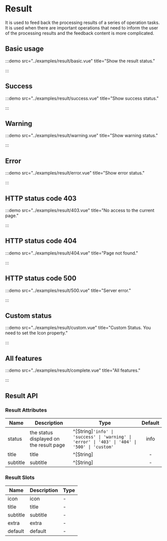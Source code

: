 # Result

It is used to feed back the processing results of a series of operation tasks. It is used when there are important operations that need to inform the user of the processing results and the feedback content is more complicated.

## Basic usage

:::demo src="../examples/result/basic.vue" title="Show the result status."

:::

## Success

:::demo src="../examples/result/success.vue" title="Show success status."

:::

## Warning

:::demo src="../examples/result/warning.vue" title="Show warning status."

:::

## Error

:::demo src="../examples/result/error.vue" title="Show error status."

:::

## HTTP status code 403

:::demo src="../examples/result/403.vue" title="No access to the current page."

:::

## HTTP status code 404

:::demo src="../examples/result/404.vue" title="Page not found."

:::

## HTTP status code 500

:::demo src="../examples/result/500.vue" title="Server error."

:::

## Custom status

:::demo src="../examples/result/custom.vue" title="Custom Status. You need to set the Icon property."

:::

## All features

:::demo src="../examples/result/complete.vue" title="All features."

:::


## Result API

### Result Attributes

| Name | Description | Type | Default |
| --------- | ---- | ---- | :----: |
| status | the status displayed on the result page | ^[String]`'info' \| 'success' \| 'warning' \| 'error' \| '403' \| '404' \| '500' \| 'custom'` | info |
| title | title  | ^[String] | - |
| subtitle | subtitle | ^[String] | - |

### Result Slots

| Name | Description | Type |
| ------ | ---- | ---- |
| icon | icon | - |
| title | title | - |
| subtitle | subtitle | - |
| extra | extra | - |
| default | default | - |
